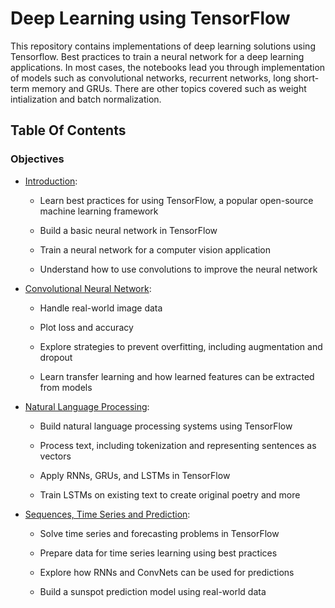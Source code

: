 # Deep Learning using TensorFlow

This repository contains implementations of deep learning solutions using Tensorflow. Best practices to train a neural network for a deep learning applications. In most cases, the notebooks lead you through implementation of models such as convolutional networks, recurrent networks, long short-term memory and GRUs. There are other topics covered such as weight intialization and batch normalization.

## Table Of Contents

### Objectives

* [Introduction](https://github.com/gauthamsathyan/deep-learning-with-tensorflow/tree/main/introduction):

  - Learn best practices for using TensorFlow, a popular open-source machine learning framework

  - Build a basic neural network in TensorFlow

  - Train a neural network for a computer vision application

  - Understand how to use convolutions to improve the neural network


* [Convolutional Neural Network](https://github.com/gauthamsathyan/deep-learning-with-tensorflow/tree/main/convolutional%20neural%20network):

  - Handle real-world image data

  - Plot loss and accuracy

  - Explore strategies to prevent overfitting, including augmentation and dropout

  - Learn transfer learning and how learned features can be extracted from models


* [Natural Language Processing](https://github.com/gauthamsathyan/deep-learning-with-tensorflow/tree/main/natural%20language%20processing):

  - Build natural language processing systems using TensorFlow

  - Process text, including tokenization and representing sentences as vectors

  - Apply RNNs, GRUs, and LSTMs in TensorFlow

  - Train LSTMs on existing text to create original poetry and more


* [Sequences, Time Series and Prediction](https://github.com/gauthamsathyan/deep-learning-with-tensorflow/tree/main/sequences%2C%20time%20series%20and%20prediction): 

  - Solve time series and forecasting problems in TensorFlow

  - Prepare data for time series learning using best practices

  - Explore how RNNs and ConvNets can be used for predictions

  - Build a sunspot prediction model using real-world data
